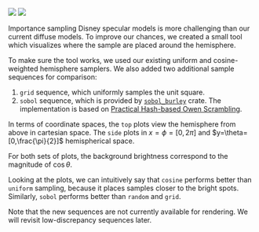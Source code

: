 <info
    title="Visualizing sample placement"
    link="visualizing-sample-placement"
    date="2023-01-19"
    commit="f5b806749234a4086d84388d7264c0f2fd43122a"
/>

![](images/20230120-011300-top.png)
![](images/20230120-011300-side.png)

Importance sampling Disney specular models is more challenging than our current
diffuse models. To improve our chances, we created a small tool which visualizes
where the sample are placed around the hemisphere.

To make sure the tool works, we used our existing uniform and cosine-weighted
hemisphere samplers. We also added two additional sample sequences for
comparison:

1. `grid` sequence, which uniformly samples the unit square.
2. `sobol` sequence, which is provided by [`sobol_burley`](https://crates.io/crates/sobol_burley) crate. The implementation is based on [Practical Hash-based Owen Scrambling](https://www.jcgt.org/published/0009/04/01/).

In terms of coordinate spaces, the `top` plots view the hemisphere from above in
cartesian space. The `side` plots in $x=\phi=[0,2\pi]$ and $y=\theta=[0,\frac{\pi}{2}]$
hemispherical space.

For both sets of plots, the background brightness correspond to the magnitude of
$\cos\theta$.

Looking at the plots, we can intuitively say that `cosine` performs better than
`uniform` sampling, because it places samples closer to the bright spots.
Similarly, `sobol` performs better than `random` and `grid`.

Note that the new sequences are not currently available for rendering. We will
revisit low-discrepancy sequences later.
